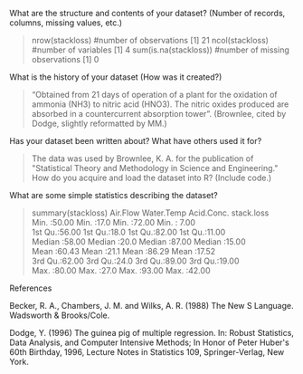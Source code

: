 What are the structure and contents of your dataset? (Number of records, columns, missing values, etc.)
> nrow(stackloss) #number of observations
[1] 21
> ncol(stackloss) #number of variables
[1] 4
> sum(is.na(stackloss)) #number of missing observations
[1] 0

What is the history of your dataset (How was it created?)
> “Obtained from 21 days of operation of a plant for the oxidation of ammonia (NH3) to nitric acid (HNO3). 
The nitric oxides produced are absorbed in a countercurrent absorption tower”. 
(Brownlee, cited by Dodge, slightly reformatted by MM.)

Has your dataset been written about? What have others used it for?
> The data was used by Brownlee, K. A. for the publication of
"Statistical Theory and Methodology in Science and Engineering."
How do you acquire and load the dataset into R? (Include code.)

What are some simple statistics describing the dataset?
> summary(stackloss)
    Air.Flow       Water.Temp     Acid.Conc.      stack.loss   
 Min.   :50.00   Min.   :17.0   Min.   :72.00   Min.   : 7.00  
 1st Qu.:56.00   1st Qu.:18.0   1st Qu.:82.00   1st Qu.:11.00  
 Median :58.00   Median :20.0   Median :87.00   Median :15.00  
 Mean   :60.43   Mean   :21.1   Mean   :86.29   Mean   :17.52  
 3rd Qu.:62.00   3rd Qu.:24.0   3rd Qu.:89.00   3rd Qu.:19.00  
 Max.   :80.00   Max.   :27.0   Max.   :93.00   Max.   :42.00 


References

Becker, R. A., Chambers, J. M. and Wilks, A. R. (1988) The New S Language. Wadsworth & Brooks/Cole. 

Dodge, Y. (1996) The guinea pig of multiple regression. In: Robust Statistics, Data Analysis, and Computer Intensive Methods; In Honor of Peter Huber's 60th Birthday, 1996, Lecture Notes in Statistics 109, Springer-Verlag, New York. 
 
